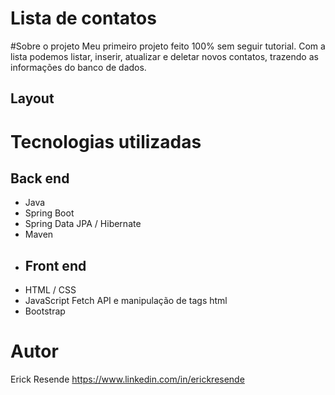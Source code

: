 # Lista de contatos

#Sobre o projeto
Meu primeiro projeto feito 100% sem seguir tutorial.
Com a lista podemos listar, inserir, atualizar e deletar novos contatos, trazendo as informações do banco de dados.


## Layout

# Tecnologias utilizadas
## Back end
- Java
- Spring Boot
- Spring Data JPA / Hibernate
- Maven
- ## Front end
- HTML / CSS
- JavaScript Fetch API e manipulação de tags html
- Bootstrap

# Autor
Erick Resende
https://www.linkedin.com/in/erickresende
